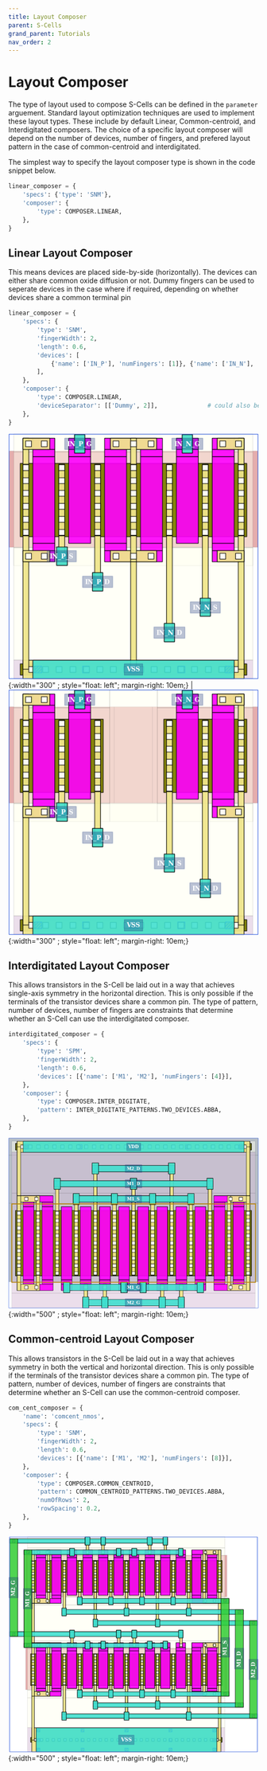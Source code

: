 ```yaml
---
title: Layout Composer
parent: S-Cells
grand_parent: Tutorials
nav_order: 2
---
```



# Layout Composer

The type of layout used to compose S-Cells can be defined in the `parameter` arguement. Standard layout optimization techniques are used to implement these layout types. These include by default Linear, Common-centroid, and Interdigitated composers. The choice of a specific layout composer will depend on the number of devices, number of fingers, and prefered layout pattern in the case of common-centroid and interdigitated.

The simplest way to specify the layout composer type is shown in the code snippet below.

```python
linear_composer = {
    'specs': {'type': 'SNM'},
    'composer': {
        'type': COMPOSER.LINEAR,
    },
}
```

## Linear Layout Composer

This means devices are placed side-by-side (horizontally). The devices can either share common oxide diffusion or not. Dummy fingers can be used to seperate devices in the case where if required, depending on whether devices share a common terminal pin

```python
linear_composer = {
    'specs': {
        'type': 'SNM',
        'fingerWidth': 2,
        'length': 0.6,
        'devices': [
            {'name': ['IN_P'], 'numFingers': [1]}, {'name': ['IN_N'], 'numFingers': [1]}
        ],
    },
    'composer': {
        'type': COMPOSER.LINEAR,
        'deviceSeparator': [['Dummy', 2]],              # could also be separated by implant: 'deviceSeparator': [['Implant', 2]]
    },
}
```

![default S-Cell layout](/assets/images/scell_linear_dummy_lay.png){:width="300" ; style="float: left"; margin-right: 10em;} | ![default S-Cell layout](/assets/images/scell_linear_implant_lay.png){:width="300" ; style="float: left"; margin-right: 10em;}


## Interdigitated Layout Composer

This allows transistors in the S-Cell be laid out in a way that achieves single-axis symmetry in the horizontal direction. This is only possible if the terminals of the transistor devices share a common pin. The type of pattern, number of devices, number of fingers are constraints that determine whether an S-Cell can use the interdigitated composer.

```python
interdigitated_composer = {
    'specs': {
        'type': 'SPM',
        'fingerWidth': 2,
        'length': 0.6,
        'devices': [{'name': ['M1', 'M2'], 'numFingers': [4]}],
    },
    'composer': {
        'type': COMPOSER.INTER_DIGITATE,
        'pattern': INTER_DIGITATE_PATTERNS.TWO_DEVICES.ABBA,
    },
}
```

![default S-Cell layout](/assets/images/scell_interdigitated_lay.png){:width="500" ; style="float: left"; margin-right: 10em;}

## Common-centroid Layout Composer
This allows transistors in the S-Cell be laid out in a way that achieves symmetry in both the vertical and horizontal direction. This is only possible if the terminals of the transistor devices share a common pin. The type of pattern, number of devices, number of fingers are constraints that determine whether an S-Cell can use the common-centroid composer.

```python
com_cent_composer = {
    'name': 'comcent_nmos',
    'specs': {
        'type': 'SNM',
        'fingerWidth': 2,
        'length': 0.6,
        'devices': [{'name': ['M1', 'M2'], 'numFingers': [8]}],
    },
    'composer': {
        'type': COMPOSER.COMMON_CENTROID,
        'pattern': COMMON_CENTROID_PATTERNS.TWO_DEVICES.ABBA,
        'numOfRows': 2,
        'rowSpacing': 0.2,
    },
}
```

![default S-Cell layout](/assets/images/scell_comcent_lay.png){:width="500" ; style="float: left"; margin-right: 10em;}
